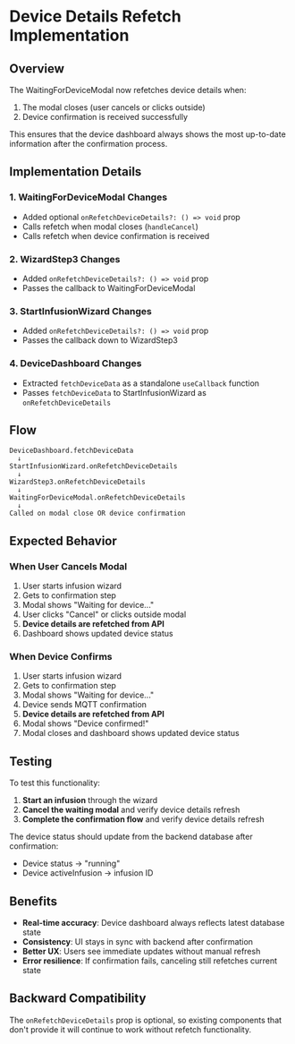 # Device Details Refetch Implementation

## Overview

The WaitingForDeviceModal now refetches device details when:
1. The modal closes (user cancels or clicks outside)
2. Device confirmation is received successfully

This ensures that the device dashboard always shows the most up-to-date information after the confirmation process.

## Implementation Details

### 1. WaitingForDeviceModal Changes
- Added optional `onRefetchDeviceDetails?: () => void` prop
- Calls refetch when modal closes (`handleCancel`)
- Calls refetch when device confirmation is received

### 2. WizardStep3 Changes
- Added `onRefetchDeviceDetails?: () => void` prop
- Passes the callback to WaitingForDeviceModal

### 3. StartInfusionWizard Changes
- Added `onRefetchDeviceDetails?: () => void` prop
- Passes the callback down to WizardStep3

### 4. DeviceDashboard Changes
- Extracted `fetchDeviceData` as a standalone `useCallback` function
- Passes `fetchDeviceData` to StartInfusionWizard as `onRefetchDeviceDetails`

## Flow

```
DeviceDashboard.fetchDeviceData 
  ↓
StartInfusionWizard.onRefetchDeviceDetails
  ↓  
WizardStep3.onRefetchDeviceDetails
  ↓
WaitingForDeviceModal.onRefetchDeviceDetails
  ↓
Called on modal close OR device confirmation
```

## Expected Behavior

### When User Cancels Modal
1. User starts infusion wizard
2. Gets to confirmation step
3. Modal shows "Waiting for device..."
4. User clicks "Cancel" or clicks outside modal
5. **Device details are refetched from API**
6. Dashboard shows updated device status

### When Device Confirms
1. User starts infusion wizard
2. Gets to confirmation step  
3. Modal shows "Waiting for device..."
4. Device sends MQTT confirmation
5. **Device details are refetched from API**
6. Modal shows "Device confirmed!"
7. Modal closes and dashboard shows updated device status

## Testing

To test this functionality:

1. **Start an infusion** through the wizard
2. **Cancel the waiting modal** and verify device details refresh
3. **Complete the confirmation flow** and verify device details refresh

The device status should update from the backend database after confirmation:
- Device status → "running"  
- Device activeInfusion → infusion ID

## Benefits

- **Real-time accuracy**: Device dashboard always reflects latest database state
- **Consistency**: UI stays in sync with backend after confirmation
- **Better UX**: Users see immediate updates without manual refresh
- **Error resilience**: If confirmation fails, canceling still refetches current state

## Backward Compatibility

The `onRefetchDeviceDetails` prop is optional, so existing components that don't provide it will continue to work without refetch functionality.